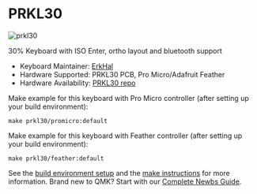 # PRKL30

![prkl30](https://camo.githubusercontent.com/9b39ee253a7cdcbfdbe80f7ef36ddd3ad5b17382/68747470733a2f2f692e696d6775722e636f6d2f4e6b67493339492e6a7067)

30% Keyboard with ISO Enter, ortho layout and bluetooth support

* Keyboard Maintainer: [ErkHal](https://github.com/erkhal)
* Hardware Supported: PRKL30 PCB, Pro Micro/Adafruit Feather
* Hardware Availability: [PRKL30 repo](https://github.com/erkhal/prkl30)

Make example for this keyboard with Pro Micro controller (after setting up your build environment):

    make prkl30/promicro:default

Make example for this keyboard with Feather controller (after setting up your build environment):

    make prkl30/feather:default

See the [build environment setup](https://docs.qmk.fm/#/getting_started_build_tools) and the [make instructions](https://docs.qmk.fm/#/getting_started_make_guide) for more information. Brand new to QMK? Start with our [Complete Newbs Guide](https://docs.qmk.fm/#/newbs).
